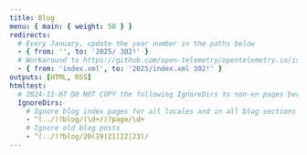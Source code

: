 ```yaml
---
title: Blog
menu: { main: { weight: 50 } }
redirects:
  # Every January, update the year number in the paths below
  - { from: '', to: '2025/ 302!' }
  # Workaround to https://github.com/open-telemetry/opentelemetry.io/issues/4440:
  - { from: 'index.xml', to: '2025/index.xml 302!' }
outputs: [HTML, RSS]
htmltest:
  # 2024-11-07 DO NOT COPY the following IgnoreDirs to non-en pages because it handles all locales.
  IgnoreDirs:
    # Ignore blog index pages for all locales and in all blog sections (top-level and years)
    - ^(../)?blog/(\d+/)?page/\d+
    # Ignore old blog posts
    - ^(../)?blog/20(19|21|22|23)/
---
```

